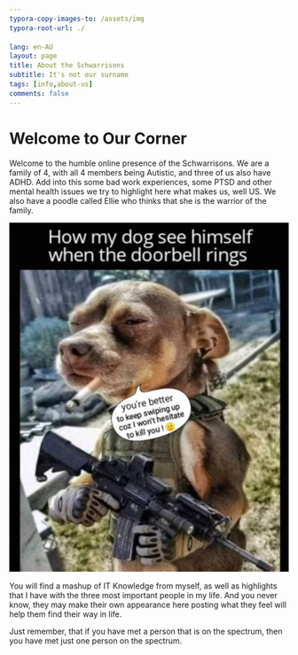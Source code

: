 ```yaml
---
typora-copy-images-to: /assets/img
typora-root-url: ./

lang: en-AU
layout: page
title: About the Schwarrisons
subtitle: It's not our surname
tags: [info,about-us]
comments: false
---
```


# Welcome to Our Corner

Welcome to the humble online presence of the Schwarrisons. We are a family of 4, with all 4 members being Autistic, and three of us also have ADHD. Add into this some bad work experiences, some PTSD and other mental health issues we try to highlight here what makes us, well US. We also have a poodle called Ellie who thinks that she is the warrior of the family.

<center><img src="/assets/img/twitter_EyN4-NtWQAUQ4xs.jpg" alt="small dog in fatigues with a mini AR15. Captioned: How my dog see himself when the doorbell rings"/></center>

You will find a mashup of IT Knowledge from myself, as well as highlights that I have with the three most important people in my life. And you never know, they may make their own appearance here posting what they feel will help them find their way in life.

Just remember, that if you have met a person that is on the spectrum, then you have met just one person on the spectrum.